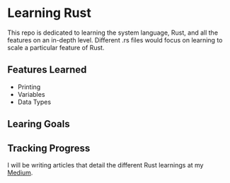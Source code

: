 # Learning Rust

This repo is dedicated to learning the system language, Rust, and all the features on an in-depth level. Different .rs files would focus on learning to scale a particular feature of Rust.

## Features Learned
* Printing
* Variables
* Data Types

## Learing Goals

## Tracking Progress
I will be writing articles that detail the different Rust learnings at my [Medium](https://lazycruise.medium.com).